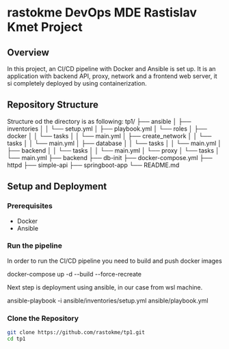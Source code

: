 # rastokme DevOps MDE Rastislav Kmet Project

## Overview

In this project, an CI/CD pipeline with Docker and Ansible is set up. It is an application with backend API, proxy, network and a frontend web server, it si completely deployed by using containerization.

## Repository Structure

Structure od the directory is as following:
tp1/
├── ansible
│   ├── inventories
│   │   └── setup.yml
│   ├── playbook.yml
│   └── roles
│       ├── docker
│       │   └── tasks
│       │       └── main.yml
│       ├── create_network
│       │   └── tasks
│       │       └── main.yml
│       ├── database
│       │   └── tasks
│       │       └── main.yml
│       ├── backend
│       │   └── tasks
│       │       └── main.yml
│       └── proxy
│           └── tasks
│               └── main.yml
├── backend
├── db-init
├── docker-compose.yml
├── httpd
├── simple-api
├── springboot-app
└── README.md

## Setup and Deployment

### Prerequisites

- Docker
- Ansible

### Run the pipeline
In order to run the CI/CD pipeline you need to build and push docker images

docker-compose up -d --build --force-recreate

Next step is deployment using ansible, in our case from wsl machine.

ansible-playbook -i ansible/inventories/setup.yml ansible/playbook.yml


### Clone the Repository

```sh
git clone https://github.com/rastokme/tp1.git
cd tp1
```

